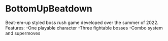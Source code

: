 # BottomUpBeatdown

Beat-em-up styled boss rush game developed over the summer of 2022.
Features:
  -One playable character
  -Three fightable bosses
  -Combo system and supermoves
